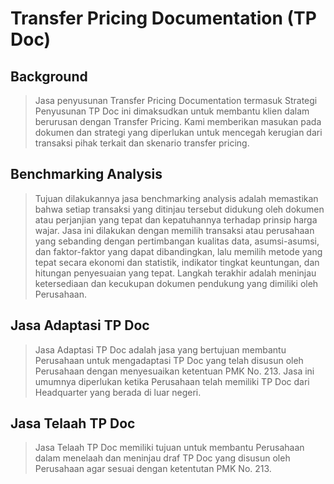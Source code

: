 # Transfer Pricing Documentation (TP Doc)
## Background
> Jasa penyusunan Transfer Pricing Documentation termasuk Strategi Penyusunan TP Doc ini dimaksudkan untuk membantu klien dalam berurusan dengan Transfer Pricing. Kami memberikan masukan pada dokumen dan strategi yang diperlukan untuk mencegah kerugian dari transaksi pihak terkait dan skenario transfer pricing.

## Benchmarking Analysis 
> Tujuan dilakukannya jasa benchmarking analysis adalah memastikan bahwa setiap transaksi yang ditinjau tersebut didukung oleh dokumen atau perjanjian yang tepat dan kepatuhannya terhadap prinsip harga wajar. Jasa ini dilakukan dengan memilih transaksi atau perusahaan yang sebanding dengan pertimbangan kualitas data, asumsi-asumsi, dan faktor-faktor yang dapat dibandingkan, lalu memilih metode yang tepat secara ekonomi dan statistik, indikator tingkat keuntungan, dan hitungan penyesuaian yang tepat. Langkah terakhir adalah meninjau ketersediaan dan kecukupan dokumen pendukung yang dimiliki oleh Perusahaan.
## Jasa Adaptasi TP Doc
> Jasa Adaptasi TP Doc adalah jasa yang bertujuan membantu Perusahaan untuk mengadaptasi TP Doc yang telah disusun oleh Perusahaan dengan menyesuaikan ketentuan PMK No. 213. Jasa ini umumnya diperlukan ketika Perusahaan telah memiliki TP Doc dari Headquarter yang berada di luar negeri.
## Jasa Telaah TP Doc
> Jasa Telaah TP Doc memiliki tujuan untuk membantu Perusahaan dalam menelaah dan meninjau draf TP Doc yang disusun oleh Perusahaan agar sesuai dengan ketentutan PMK No. 213.
